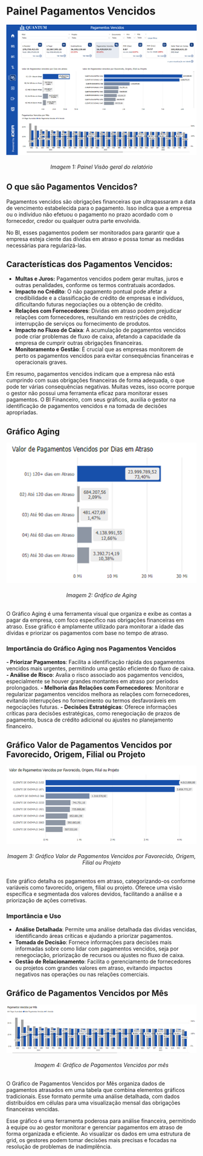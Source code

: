 # Painel Pagamentos Vencidos

![alt text](../assets/flux_venc_page1.png)
<h6 align = "center"> Imagem 1: Painel Visão geral do relatório</h6>

## O que são Pagamentos Vencidos?

Pagamentos vencidos são obrigações financeiras que ultrapassaram a data de vencimento estabelecida para o pagamento. Isso indica que a empresa ou o indivíduo não efetuou o pagamento no prazo acordado com o fornecedor, credor ou qualquer outra parte envolvida.

No BI, esses pagamentos podem ser monitorados para garantir que a empresa esteja ciente das dívidas em atraso e possa tomar as medidas necessárias para regularizá-las.

## Características dos Pagamentos Vencidos:

- **Multas e Juros:** Pagamentos vencidos podem gerar multas, juros e outras penalidades, conforme os termos contratuais acordados.
- **Impacto no Crédito**: O não pagamento pontual pode afetar a credibilidade e a classificação de crédito de empresas e indivíduos, dificultando futuras negociações ou a obtenção de crédito.
- **Relações com Fornecedores**: Dívidas em atraso podem prejudicar relações com fornecedores, resultando em restrições de crédito, interrupção de serviços ou fornecimento de produtos.
- **Impacto no Fluxo de Caixa**: A acumulação de pagamentos vencidos pode criar problemas de fluxo de caixa, afetando a capacidade da empresa de cumprir outras obrigações financeiras.
- **Monitoramento e Gestão**: É crucial que as empresas monitorem de perto os pagamentos vencidos para evitar consequências financeiras e operacionais graves.

Em resumo, pagamentos vencidos indicam que a empresa não está cumprindo com suas obrigações financeiras de forma adequada, o que pode ter várias consequências negativas. Muitas vezes, isso ocorre porque o gestor não possui uma ferramenta eficaz para monitorar esses pagamentos. O BI Financeiro, com seus gráficos, auxilia o gestor na identificação de pagamentos vencidos e na tomada de decisões apropriadas.

## Gráfico Aging

![alt text](../assets/pagamentos-vencidos-aging.png)
<h6 align = "center"> Imagem 2: Gráfico de Aging</h6>

O Gráfico Aging é uma ferramenta visual que organiza e exibe as contas a pagar da empresa, com foco específico nas obrigações financeiras em atraso. Esse gráfico é amplamente utilizado para monitorar a idade das dívidas e priorizar os pagamentos com base no tempo de atraso.

### Importância do Gráfico Aging nos Pagamentos Vencidos

**-	Priorizar Pagamentos**: Facilita a identificação rápida dos pagamentos vencidos mais urgentes, permitindo uma gestão eficiente do fluxo de caixa.
**-	Análise de Risco**: Avalia o risco associado aos pagamentos vencidos, especialmente se houver grandes montantes em atraso por períodos prolongados.
**-	Melhoria das Relações com Fornecedores**: Monitorar e regularizar pagamentos vencidos melhora as relações com fornecedores, evitando interrupções no fornecimento ou termos desfavoráveis em negociações futuras.
**-	Decisões Estratégicas**: Oferece informações críticas para decisões estratégicas, como renegociação de prazos de pagamento, busca de crédito adicional ou ajustes no planejamento financeiro.


## Gráfico Valor de Pagamentos Vencidos por Favorecido, Origem, Filial ou Projeto

![alt text](../assets/pagamentos-vencidos-fav.png)
<h6 align = "center"> Imagem 3: Gráfico Valor de Pagamentos Vencidos por Favorecido, Origem, Filial ou Projeto</h6>

Este gráfico detalha os pagamentos em atraso, categorizando-os conforme variáveis como favorecido, origem, filial ou projeto. Oferece uma visão específica e segmentada dos valores devidos, facilitando a análise e a priorização de ações corretivas.

### Importância e Uso

-	**Análise Detalhada**: Permite uma análise detalhada das dívidas vencidas, identificando áreas críticas e ajudando a priorizar pagamentos.
-	**Tomada de Decisão**: Fornece informações para decisões mais informadas sobre como lidar com pagamentos vencidos, seja por renegociação, priorização de recursos ou ajustes no fluxo de caixa.
-	**Gestão de Relacionamento**: Facilita o gerenciamento de fornecedores ou projetos com grandes valores em atraso, evitando impactos negativos nas operações ou nas relações comerciais.

## Gráfico de Pagamentos Vencidos por Mês

![alt text](../assets/pagamentos-vencidos-mes.png)
<h6 align = "center"> Imagem 4: Gráfico de Pagamentos Vencidos por mês</h6>

O Gráfico de Pagamentos Vencidos por Mês organiza dados de pagamentos atrasados em uma tabela que combina elementos gráficos tradicionais. Esse formato permite uma análise detalhada, com dados distribuídos em células para uma visualização mensal das obrigações financeiras vencidas.


Esse gráfico é uma ferramenta poderosa para análise financeira, permitindo à equipe ou ao gestor monitorar e gerenciar pagamentos em atraso de forma organizada e eficiente. Ao visualizar os dados em uma estrutura de grid, os gestores podem tomar decisões mais precisas e focadas na resolução de problemas de inadimplência.

